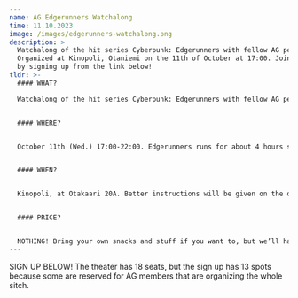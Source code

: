 ```yaml
---
name: AG Edgerunners Watchalong
time: 11.10.2023
image: /images/edgerunners-watchalong.png
description: >
  Watchalong of the hit series Cyberpunk: Edgerunners with fellow AG peeps.
  Organized at Kinopoli, Otaniemi on the 11th of October at 17:00. Join us there
  by signing up from the link below!
tldr: >-
  #### WHAT?

  Watchalong of the hit series Cyberpunk: Edgerunners with fellow AG peeps


  #### WHERE?


  October 11th (Wed.) 17:00-22:00. Edgerunners runs for about 4 hours so we’re going to have a half-time with a Cyberpunk themed trivia quiz.


  #### WHEN?


  Kinopoli, at Otakaari 20A. Better instructions will be given on the day of the event. 


  #### PRICE?


  NOTHING! Bring your own snacks and stuff if you want to, but we’ll have something for everyone.
---
```

SIGN UP BELOW! The theater has 18 seats, but the sign up has 13 spots because some are reserved for AG members that are organizing the whole sitch.